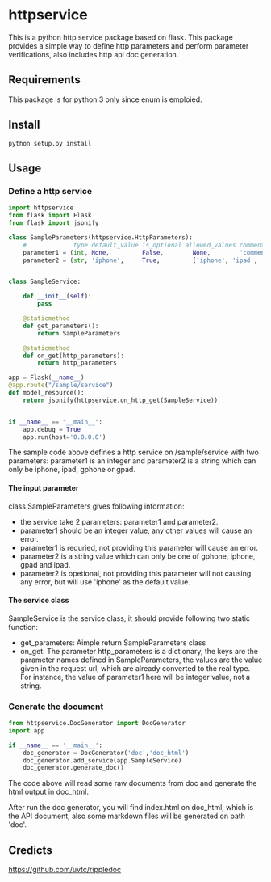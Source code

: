 # httpservice
This is a python http service package based on flask. This package provides a simple way to define http parameters and perform parameter verifications, also includes http api doc generation.

## Requirements

This package is for python 3 only since enum is emploied.

## Install

```
python setup.py install
```

## Usage

### Define a http service

```python
import httpservice
from flask import Flask
from flask import jsonify

class SampleParameters(httpservice.HttpParameters):
    #             type default_value is_optional allowed_values comments
    parameter1 = (int, None,         False,        None,        'comments for parameters')
    parameter2 = (str, 'iphone',     True,         ['iphone', 'ipad', 'gphone', 'gpad'])


class SampleService:

    def __init__(self):
        pass

    @staticmethod
    def get_parameters():
        return SampleParameters

    @staticmethod
    def on_get(http_parameters):
        return http_parameters

app = Flask(__name__)
@app.route("/sample/service")
def model_resource():
    return jsonify(httpservice.on_http_get(SampleService))


if __name__ == "__main__":
    app.debug = True
    app.run(host='0.0.0.0')
```

The sample code above defines a http service on /sample/service with two parameters: parameter1 is an integer and parameter2 is a string which can only be iphone, ipad, gphone or gpad.

#### The input parameter

class SampleParameters gives following information:
- the service take 2 parameters: parameter1 and parameter2.
- parameter1 should be an integer value, any other values will cause an error.
- parameter1 is requried, not providing this parameter will cause an error.
- parameter2 is a string value which can only be one of gphone, iphone, gpad and ipad.
- parameter2 is opetional, not providing this parameter will not causing any error, but will use 'iphone' as the default value.

#### The service class

SampleService is the service class, it should provide following two static function:
- get_parameters: Aimple return SampleParameters class
- on_get: The parameter http_parameters is a dictionary, the keys are the parameter names defined in SampleParameters, the values are the value given in the request url, which are already converted to the real type. For instance, the value of parameter1 here will be integer value, not a string.

### Generate the document

```python
from httpservice.DocGenerator import DocGenerator
import app

if __name__ == '__main__':
    doc_generator = DocGenerator('doc','doc_html')
    doc_generator.add_service(app.SampleService)
    doc_generator.generate_doc()
```

The code above will read some raw documents from doc and generate the html output in doc_html.

After run the doc generator, you will find index.html on doc_html, which is the API document, also some markdown files will be generated on path 'doc'.

## Credicts

https://github.com/uvtc/rippledoc
